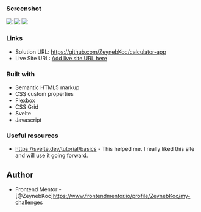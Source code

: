 ### Screenshot
![](./public/screenshots/screenshot1.png)
![](./public/screenshots/screenshot2.png)
![](./public/screenshots/screenshot3.png)


### Links
- Solution URL: https://github.com/ZeynebKoc/calculator-app
- Live Site URL: [Add live site URL here](https://your-live-site-url.com)


### Built with
- Semantic HTML5 markup
- CSS custom properties
- Flexbox
- CSS Grid
- Svelte 
- Javascript


### Useful resources
- https://svelte.dev/tutorial/basics - This helped me. I really liked this site and will use it going forward.


## Author
- Frontend Mentor - [@ZeynebKoc]https://www.frontendmentor.io/profile/ZeynebKoc/my-challenges

